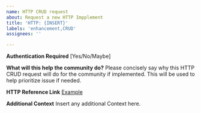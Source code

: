```yaml
---
name: HTTP CRUD request
about: Request a new HTTP Impplement
title: 'HTTP: {INSERT}'
labels: 'enhancement,CRUD'
assignees: ''

---
```

**Authentication Required**
[Yes/No/Maybe]

**What will this help the community do?**
Please concisely say why this HTTP CRUD request will do for the community if implemented. This will be
used to help prioritize issue if needed. 

**HTTP Reference Link**
[Example](https://docs.bsky.app/docs/api/app-bsky-actor-get-profile)

**Additional Context**
Insert any additional Context here.
